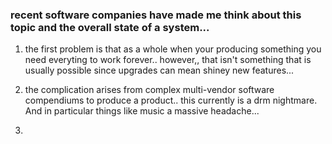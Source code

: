 ### recent software companies have made me think about this topic and the overall state of a system... 

1. the first problem is that as a whole when your producing something you need everyting to work forever.. however,, that isn't something that is usually possible since upgrades can mean shiney new features...

2. the complication arises from complex multi-vendor software compendiums to produce a product.. this currently is a drm nightmare. And in particular things like music a massive headache...
3. 
